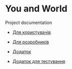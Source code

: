 # You and World

Project documentation

- [Для користувачів](docs/users/index.md)

- [Для розробників](docs/developers/index.md)

- [Додаток](https://merega.herokuapp.com/)

- [Додаток для тестування](https://younworld-188e695e6363.herokuapp.com/)
